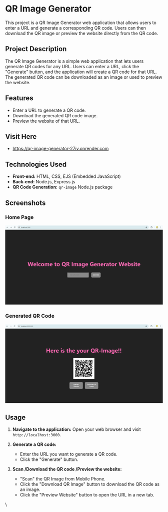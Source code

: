 # QR Image Generator

This project is a QR Image Generator web application that allows users to enter a URL and generate a corresponding QR code. Users can then download the QR image or preview the website directly from the QR code.

## Project Description

The QR Image Generator is a simple web application that lets users generate QR codes for any URL. Users can enter a URL, click the "Generate" button, and the application will create a QR code for that URL. The generated QR code can be downloaded as an image or used to preview the website.

## Features

- Enter a URL to generate a QR code.
- Download the generated QR code image.
- Preview the website of that URL.

## Visit Here

- https://qr-image-generator-27iv.onrender.com

## Technologies Used

- **Front-end:** HTML, CSS, EJS (Embedded JavaScript)
- **Back-end:** Node.js, Express.js
- **QR Code Generation:** `qr-image` Node.js package

## Screenshots

### Home Page
![Home Page](Images/Home%20Page.png)

### Generated QR Code
![Generated QR Code](Images/QR%20Page.png)

## Usage

1. **Navigate to the application:**
   Open your web browser and visit `http://localhost:3000`.

2. **Generate a QR code:**
   - Enter the URL you want to generate a QR code.
   - Click the "Generate" button.
   
3. **Scan /Download the QR code /Preview the website:**
   - "Scan" the QR Image from Mobile Phone.
   - Click the "Download QR Image" button to download the QR code as an image.
   - Click the "Preview Website" button to open the URL in a new tab.

\
